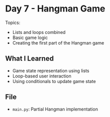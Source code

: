 # Day 7 - Hangman Game

Topics:
- Lists and loops combined
- Basic game logic
- Creating the first part of the Hangman game

## What I Learned
- Game state representation using lists
- Loop-based user interaction
- Using conditionals to update game state

## File
- `main.py`: Partial Hangman implementation
